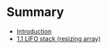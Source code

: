 # Summary

* [Introduction](README.md)
* [1.1 LIFO stack \(resizing array\)](11-lifo-stack-resizing-array.md)

